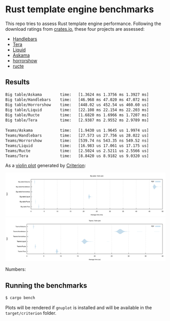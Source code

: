 # Rust template engine benchmarks

This repo tries to assess Rust template engine performance. Following the
download ratings from [crates.io][crates], these four projects are assessed:

- [Handlebars][handlebars]
- [Tera][tera]
- [Liquid][liquid]
- [Askama][askama]
- [horrorshow][horrorshow]
- [ructe][ructe]

[crates]: https://crates.io/categories/template-engine
[handlebars]: https://github.com/sunng87/handlebars-rust
[tera]: https://github.com/Keats/tera
[liquid]: https://github.com/cobalt-org/liquid-rust
[askama]: https://github.com/djc/askama
[ructe]: https://github.com/kaj/ructe
[horrorshow]: https://github.com/Stebalien/horrorshow-rs

## Results

```
Big table/Askama        time:   [1.3624 ms 1.3756 ms 1.3927 ms]
Big table/Handlebars    time:   [46.968 ms 47.020 ms 47.072 ms]
Big table/Horrorshow    time:   [448.02 us 452.54 us 460.60 us]
Big table/Liquid        time:   [22.108 ms 22.154 ms 22.203 ms]
Big table/Ructe         time:   [1.6820 ms 1.6966 ms 1.7207 ms]
Big table/Tera          time:   [2.9387 ms 2.9552 ms 2.9789 ms]

Teams/Askama            time:   [1.9430 us 1.9645 us 1.9974 us]
Teams/Handlebars        time:   [27.573 us 27.756 us 28.022 us]
Teams/Horrorshow        time:   [539.74 ns 543.35 ns 549.52 ns]
Teams/Liquid            time:   [16.983 us 17.061 us 17.175 us]
Teams/Ructe             time:   [2.5024 us 2.5211 us 2.5566 us]
Teams/Tera              time:   [8.8420 us 8.9182 us 9.0320 us]
```

As a [violin plot] generated by [Criterion]:

![Big table violin plot](big-table.svg)
![Teams violin plot](teams.svg)

[violin plot]: https://en.wikipedia.org/wiki/Violin_plot
[Criterion]: https://japaric.github.io/criterion.rs/


Numbers:


## Running the benchmarks

```bash
$ cargo bench
```

Plots will be rendered if `gnuplot` is installed and will be available in the
`target/criterion` folder.
